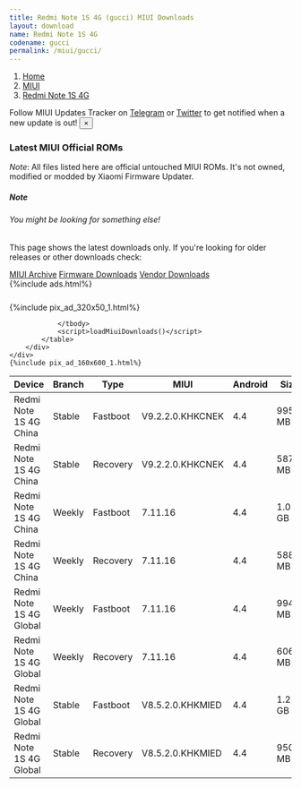```yaml
---
title: Redmi Note 1S 4G (gucci) MIUI Downloads
layout: download
name: Redmi Note 1S 4G
codename: gucci
permalink: /miui/gucci/
---
```

<nav aria-label="breadcrumb">
    <ol class="breadcrumb">
        <li class="breadcrumb-item"><a href="/">Home</a></li>
        <li class="breadcrumb-item"><a href="/miui/">MIUI</a></li>
        <li class="breadcrumb-item active" aria-current="page"><a href="/miui/gucci/">Redmi Note 1S 4G</a></li>
    </ol>
</nav>
<div class="alert alert-primary alert-dismissible fade show" role="alert">
    Follow MIUI Updates Tracker on <a href="https://t.me/MIUIUpdatesTracker" class="alert-link">Telegram</a>
     or <a href="https://twitter.com/MiFwUpdater" class="alert-link">Twitter</a> to get notified when a new update is out!
    <button type="button" class="close" data-dismiss="alert" aria-label="Close">
        <span aria-hidden="true">&times;</span>
    </button>
</div>

### Latest MIUI Official ROMs
*Note*: All files listed here are official untouched MIUI ROMs. It's not owned, modified or modded by Xiaomi Firmware Updater.
<div class="card">
  <div class="card-body">
    <h5 class="card-title">Note</h5>
    <h6 class="card-subtitle mb-2 text-muted">You might be looking for something else!</h6>
    <p class="card-text">This page shows the latest downloads only.
     If you're looking for older releases or other downloads check:</p>
    <a href="/archive/miui/gucci/" class="card-link">MIUI Archive</a>
    <a href="/firmware/gucci/" class="card-link">Firmware Downloads</a>
    <a href="/vendor/gucci/" class="card-link">Vendor Downloads</a>
  </div>
</div>
{%include ads.html%}
<div class="row justify-content-center">
    <div class="col-10">
        <div class="table-responsive-md" style="margin-top: 25px;">
            {%include pix_ad_320x50_1.html%}
            <table id="miui" class="display dt-responsive nowrap compact table table-striped table-hover table-sm">
                <thead class="thead-dark">
                    <tr>
                        <th data-ref="device">Device</th>
                        <th data-ref="branch">Branch</th>
                        <th data-ref="type">Type</th>
                        <th data-ref="miui">MIUI</th>
                        <th data-ref="android">Android</th>
                        <th data-ref="size">Size</th>
                        <th data-ref="size">Date</th>
                        <th data-ref="link">Link</th>
                    </tr>
                </thead>
                <tbody>
                <tr><td>Redmi Note 1S 4G China</td><td>Stable</td><td>Fastboot</td><td>V9.2.2.0.KHKCNEK</td><td>4.4</td><td>995.1 MB</td><td>2018-09-07</td><td><a href="/miui/gucci/stable/V9.2.2.0.KHKCNEK/">Download</a></td></tr>
<tr><td>Redmi Note 1S 4G China</td><td>Stable</td><td>Recovery</td><td>V9.2.2.0.KHKCNEK</td><td>4.4</td><td>587.3 MB</td><td>2018-09-07</td><td><a href="/miui/gucci/stable/V9.2.2.0.KHKCNEK/">Download</a></td></tr>
<tr><td>Redmi Note 1S 4G China</td><td>Weekly</td><td>Fastboot</td><td>7.11.16</td><td>4.4</td><td>1.0 GB</td><td>2018-09-07</td><td><a href="/miui/gucci/weekly/7.11.16/">Download</a></td></tr>
<tr><td>Redmi Note 1S 4G China</td><td>Weekly</td><td>Recovery</td><td>7.11.16</td><td>4.4</td><td>588.5 MB</td><td>2018-09-07</td><td><a href="/miui/gucci/weekly/7.11.16/">Download</a></td></tr>
<tr><td>Redmi Note 1S 4G Global</td><td>Weekly</td><td>Fastboot</td><td>7.11.16</td><td>4.4</td><td>994.1 MB</td><td>2018-09-07</td><td><a href="/miui/gucci/weekly/7.11.16/">Download</a></td></tr>
<tr><td>Redmi Note 1S 4G Global</td><td>Weekly</td><td>Recovery</td><td>7.11.16</td><td>4.4</td><td>606.8 MB</td><td>2018-09-07</td><td><a href="/miui/gucci/weekly/7.11.16/">Download</a></td></tr>
<tr><td>Redmi Note 1S 4G Global</td><td>Stable</td><td>Fastboot</td><td>V8.5.2.0.KHKMIED</td><td>4.4</td><td>1.2 GB</td><td>2018-09-07</td><td><a href="/miui/gucci/stable/V8.5.2.0.KHKMIED/">Download</a></td></tr>
<tr><td>Redmi Note 1S 4G Global</td><td>Stable</td><td>Recovery</td><td>V8.5.2.0.KHKMIED</td><td>4.4</td><td>950.4 MB</td><td>2018-09-07</td><td><a href="/miui/gucci/stable/V8.5.2.0.KHKMIED/">Download</a></td></tr>

                </tbody>
                <script>loadMiuiDownloads()</script>
            </table>
        </div>
    </div>
    {%include pix_ad_160x600_1.html%}
</div>
